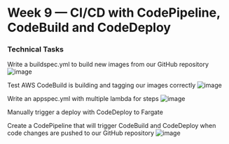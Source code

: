 # Week 9 — CI/CD with CodePipeline, CodeBuild and CodeDeploy

### Technical Tasks

Write a buildspec.yml to build new images from our GitHub repository
![image](https://github.com/Warner-Bell/aws-bootcamp-cruddur-2023/assets/100949697/6af8c23b-3f88-41f9-862f-23ba32da15ca)

Test AWS CodeBuild is building and tagging our images correctly
![image](https://github.com/Warner-Bell/aws-bootcamp-cruddur-2023/assets/100949697/6da23907-d68a-41d1-8ea6-b32d427d53ba)

Write an appspec.yml with multiple lambda for steps
![image](https://github.com/Warner-Bell/aws-bootcamp-cruddur-2023/assets/100949697/10431712-ad18-4000-895f-420c88a1634b)


Manually trigger a deploy with CodeDeploy to Fargate

Create a CodePipeline that will trigger CodeBuild and CodeDeploy when code changes are pushed to our GitHub repository
![image](https://github.com/Warner-Bell/aws-bootcamp-cruddur-2023/assets/100949697/17ad6cd0-eeb3-4935-82aa-0bf2fa5ea40d)
